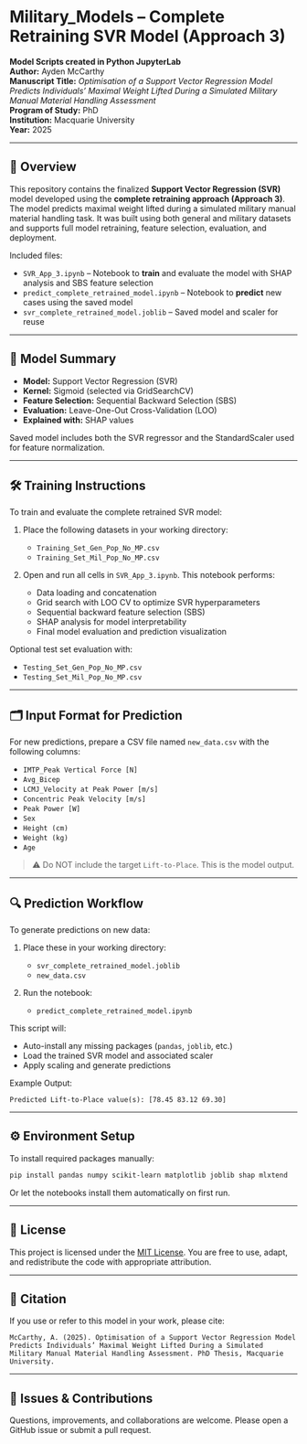 
# Military_Models – Complete Retraining SVR Model (Approach 3)

**Model Scripts created in Python JupyterLab**  
**Author:** Ayden McCarthy  
**Manuscript Title:** *Optimisation of a Support Vector Regression Model Predicts Individuals’ Maximal Weight Lifted During a Simulated Military Manual Material Handling Assessment*  
**Program of Study:** PhD  
**Institution:** Macquarie University  
**Year:** 2025  

---

## 📘 Overview

This repository contains the finalized **Support Vector Regression (SVR)** model developed using the **complete retraining approach (Approach 3)**. The model predicts maximal weight lifted during a simulated military manual material handling task. It was built using both general and military datasets and supports full model retraining, feature selection, evaluation, and deployment.

Included files:
- `SVR_App_3.ipynb` – Notebook to **train** and evaluate the model with SHAP analysis and SBS feature selection
- `predict_complete_retrained_model.ipynb` – Notebook to **predict** new cases using the saved model
- `svr_complete_retrained_model.joblib` – Saved model and scaler for reuse

---

## 🧠 Model Summary

- **Model:** Support Vector Regression (SVR)
- **Kernel:** Sigmoid (selected via GridSearchCV)
- **Feature Selection:** Sequential Backward Selection (SBS)
- **Evaluation:** Leave-One-Out Cross-Validation (LOO)
- **Explained with:** SHAP values

Saved model includes both the SVR regressor and the StandardScaler used for feature normalization.

---

## 🛠️ Training Instructions

To train and evaluate the complete retrained SVR model:

1. Place the following datasets in your working directory:
   - `Training_Set_Gen_Pop_No_MP.csv`
   - `Training_Set_Mil_Pop_No_MP.csv`

2. Open and run all cells in `SVR_App_3.ipynb`. This notebook performs:
   - Data loading and concatenation
   - Grid search with LOO CV to optimize SVR hyperparameters
   - Sequential backward feature selection (SBS)
   - SHAP analysis for model interpretability
   - Final model evaluation and prediction visualization
   

Optional test set evaluation with:
   - `Testing_Set_Gen_Pop_No_MP.csv`
   - `Testing_Set_Mil_Pop_No_MP.csv`

---

## 🗂️ Input Format for Prediction

For new predictions, prepare a CSV file named `new_data.csv` with the following columns:

- `IMTP_Peak Vertical Force [N]`  
- `Avg_Bicep`  
- `LCMJ_Velocity at Peak Power [m/s]`  
- `Concentric Peak Velocity [m/s]`  
- `Peak Power [W]`  
- `Sex`  
- `Height (cm)`  
- `Weight (kg)`  
- `Age`

> ⚠️ Do NOT include the target `Lift-to-Place`. This is the model output.

---

## 🔍 Prediction Workflow

To generate predictions on new data:

1. Place these in your working directory:
   - `svr_complete_retrained_model.joblib`
   - `new_data.csv`

2. Run the notebook:
   - `predict_complete_retrained_model.ipynb`

This script will:
- Auto-install any missing packages (`pandas`, `joblib`, etc.)
- Load the trained SVR model and associated scaler
- Apply scaling and generate predictions

Example Output:

```
Predicted Lift-to-Place value(s): [78.45 83.12 69.30]
```

---

## ⚙️ Environment Setup

To install required packages manually:

```bash
pip install pandas numpy scikit-learn matplotlib joblib shap mlxtend
```

Or let the notebooks install them automatically on first run.

---

## 📜 License

This project is licensed under the [MIT License](LICENSE). You are free to use, adapt, and redistribute the code with appropriate attribution.

---

## 🙏 Citation

If you use or refer to this model in your work, please cite:

```
McCarthy, A. (2025). Optimisation of a Support Vector Regression Model Predicts Individuals’ Maximal Weight Lifted During a Simulated Military Manual Material Handling Assessment. PhD Thesis, Macquarie University.
```

---

## 🤝 Issues & Contributions

Questions, improvements, and collaborations are welcome. Please open a GitHub issue or submit a pull request.
